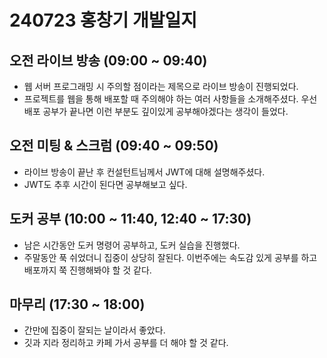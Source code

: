 # 240723 홍창기 개발일지

## 오전 라이브 방송 (09:00 ~ 09:40)

- 웹 서버 프로그래밍 시 주의할 점이라는 제목으로 라이브 방송이 진행되었다.
- 프로젝트를 웹을 통해 배포할 때 주의해야 하는 여러 사항들을 소개해주셨다. 우선 배포 공부가 끝나면 이런 부분도 깊이있게 공부해야겠다는 생각이 들었다.

## 오전 미팅 & 스크럼 (09:40 ~ 09:50)

- 라이브 방송이 끝난 후 컨설턴트님께서 JWT에 대해 설명해주셨다.
- JWT도 추후 시간이 된다면 공부해보고 싶다.

## 도커 공부 (10:00 ~ 11:40, 12:40 ~ 17:30)

- 남은 시간동안 도커 명령어 공부하고, 도커 실습을 진행했다.
- 주말동안 푹 쉬었더니 집중이 상당히 잘된다. 이번주에는 속도감 있게 공부를 하고 배포까지 쭉 진행해봐야 할 것 같다.

## 마무리 (17:30 ~ 18:00)

- 간만에 집중이 잘되는 날이라서 좋았다.
- 깃과 지라 정리하고 카페 가서 공부를 더 해야 할 것 같다.
